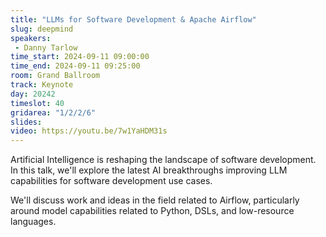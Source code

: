 ```yaml
---
title: "LLMs for Software Development & Apache Airflow"
slug: deepmind
speakers:
 - Danny Tarlow
time_start: 2024-09-11 09:00:00
time_end: 2024-09-11 09:25:00
room: Grand Ballroom
track: Keynote
day: 20242
timeslot: 40
gridarea: "1/2/2/6"
slides:
video: https://youtu.be/7w1YaHDM31s
---
```


Artificial Intelligence is reshaping the landscape of software development. In this talk, we'll explore the latest AI breakthroughs improving LLM capabilities for software development use cases.

We'll discuss work and ideas in the field related to Airflow, particularly around model capabilities related to Python, DSLs, and low-resource languages.
